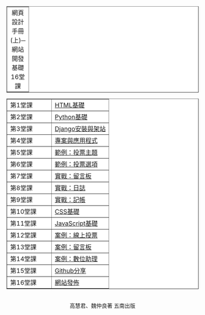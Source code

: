 ﻿<html>
<head>
</head>

<body background="back.gif">
<table width="628" border="1" cellpadding=5 align="center" bgcolor="#FFFFFF">
  <tr align=center>
    <td width="30">網頁設計手冊(上)─網站開發基礎16堂課</td> 
</table>
<table width="628" border="1" cellpadding=5 align="center" bgcolor="#FFFFFF">
  <tr align=center>
    <td align=left width=100>第1堂課</td>
    <td align=left><a href="lesson01.html">HTML基礎</a></td>
  </tr>
  <tr align=center>
    <td align=left width=100>第2堂課</td>
    <td align=left><a href="lesson02.html">Python基礎</a></td>
  </tr>
  <tr align=center>
    <td align=left width=100>第3堂課</td>
    <td align=left><a href="lesson03.html">Django安裝與架站</a></td>
  </tr>
  <tr align=center>
    <td align=left width=100>第4堂課</td>
    <td align=left><a href="lesson04.html">專案與應用程式</a></td>
  </tr>
  <tr align=center>
    <td align=left width=100>第5堂課</td>
    <td align=left><a href="lesson05.html">範例：投票主題</a></td>
  </tr>
  <tr align=center>
    <td align=left width=100>第6堂課</td>
    <td align=left><a href="lesson06.html">範例：投票選項</a></td>
  </tr>
  <tr align=center>
    <td align=left width=100>第7堂課</td>
    <td align=left><a href="lesson07.html">實戰：留言板</a></td>
  </tr>
  <tr align=center>
    <td align=left width=100>第8堂課</td>
    <td align=left><a href="lesson08.html">實戰：日誌</a></td>
  </tr>
  <tr align=center>
    <td align=left width=100>第9堂課</td>
    <td align=left><a href="lesson09.html">實戰：記帳</a></td>
  </tr>
  <tr align=center>
    <td align=left width=100>第10堂課</td>
    <td align=left><a href="lesson10.html">CSS基礎</a></td>
  </tr>
  <tr align=center>
    <td align=left width=100>第11堂課</td>
    <td align=left><a href="lesson11.html">JavaScript基礎</a></td>
  </tr>
  <tr align=center>
    <td align=left width=100>第12堂課</td>
    <td align=left><a href="lesson12.html">案例：線上投票</a></td>
  </tr>
  <tr align=center>
    <td align=left width=100>第13堂課</td>
    <td align=left><a href="lesson13.html">案例：留言板</a></td>
  </tr>
  <tr align=center>
    <td align=left width=100>第14堂課</td>
    <td align=left><a href="lesson14.html">案例：數位助理</a></td>
  </tr>
  <tr align=center>
    <td align=left width=100>第15堂課</td>
    <td align=left><a href="lesson15.html">Github分享</a></td>
  </tr>
  <tr align=center>
    <td align=left width=100>第16堂課</td>
    <td align=left><a href="lesson16.html">網站發佈</a></td>
  </tr>  
</table>
<br>
<center>高慧君、魏仲良著 五南出版</center>
</body>
</html>
